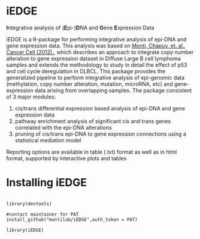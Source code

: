 # iEDGE
**I**ntegrative analysis of (**E**pi-)**D**NA and **G**ene **E**xpression Data

iEDGE is a R-package for performing integrative analysis of epi-DNA and gene expression data. This analysis was based on [Monti, Chapuy, et. al., Cancer Cell (2012).](http://www.ncbi.nlm.nih.gov/pubmed/22975378), which describes an approach to integrate copy number alteration to gene expression dataset in Diffuse Large B cell lymphoma samples and extends the methodology to study in detail the effect of p53 and cell cycle deregulation in DLBCL. This package provides the generalized pipeline to perform integrative analysis of epi-genomic data (methylation, copy number alteration, mutation, microRNA, etc) and gene-expression data arising from overlapping samples. The package consistent of 3 major modules:
1. cis/trans differential expression based analysis of epi-DNA and gene expression data
2. pathway enrichment analysis of significant cis and trans genes correlated with the epi-DNA alterations
3. pruning of cis/trans epi-DNA to gene expression connections using a statistical mediation model

Reporting options are available in table (.txt) format as well as in html format, supported by interactive plots and tables

# Installing iEDGE

```

library(devtools)

#contact maintainer for PAT
install_github("montilab/iEDGE",auth_token = PAT)

library(iEDGE)

```

